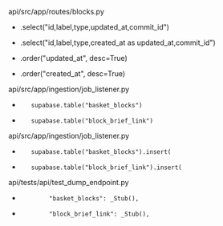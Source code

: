 
<!-- sed-style or patch chunks – e.g. -->
api/src/app/routes/blocks.py
- .select("id,label,type,updated_at,commit_id")
+ .select("id,label,type,created_at as updated_at,commit_id")
- .order("updated_at", desc=True)
+ .order("created_at", desc=True)

api/src/app/ingestion/job_listener.py
-        supabase.table("basket_blocks")
+        supabase.table("block_brief_link")

api/src/app/ingestion/job_listener.py
-        supabase.table("basket_blocks").insert(
+        supabase.table("block_brief_link").insert(

api/tests/api/test_dump_endpoint.py
-             "basket_blocks": _Stub(),
+             "block_brief_link": _Stub(),

